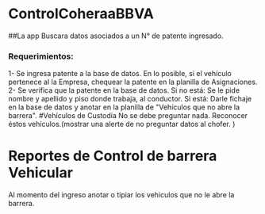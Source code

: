 # ControlCoheraaBBVA
##La app Buscara datos asociados a un N° de patente ingresado.
### Requerimientos:
1- Se ingresa patente a la base de datos. En lo posible, si el vehículo pertenece al la Empresa, chequear la patente en la planilla de Asignaciones.
2-  Se verifica que la patente en la base de datos. Si no está: Se le pide nombre y apellido y piso donde trabaja, al conductor. Si está: Darle fichaje en la base de datos y anotar en la planilla de "Vehículos que no abre la barrera". 
#Vehículos de Custodia
No se debe preguntar nada. Reconocer éstos vehículos.(mostrar una alerte de no preguntar datos al chofer. )
# Reportes de Control de barrera Vehicular
Al momento del ingreso anotar o tipiar los vehiculos que no le abre la barrera.
